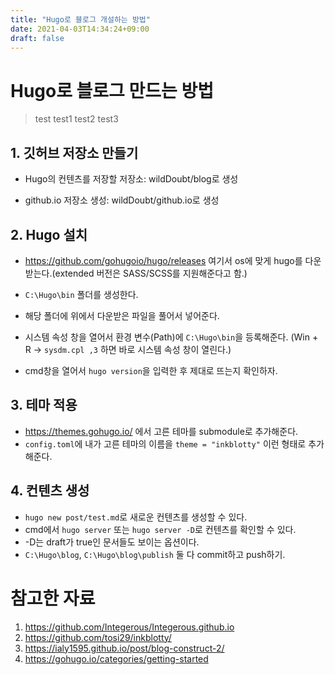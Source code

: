 ```yaml
---
title: "Hugo로 블로그 개설하는 방법"
date: 2021-04-03T14:34:24+09:00
draft: false
---
```


# Hugo로 블로그 만드는 방법
> test
> test1
> test2
> test3
## 1. 깃허브 저장소 만들기

- Hugo의 컨텐츠를 저장할 저장소: wildDoubt/blog로 생성

- github.io 저장소 생성: wildDoubt/github.io로 생성

## 2. Hugo 설치

- https://github.com/gohugoio/hugo/releases 여기서 os에 맞게 hugo를 다운받는다.(extended 버전은 SASS/SCSS를 지원해준다고 함.)

- `C:\Hugo\bin` 폴더를 생성한다.

- 해당 폴더에 위에서 다운받은 파일을 풀어서 넣어준다.

- 시스템 속성 창을 열어서 환경 변수(Path)에 `C:\Hugo\bin`을 등록해준다. (Win + R -> `sysdm.cpl ,3` 하면 바로 시스템 속성 창이 열린다.)

- cmd창을 열어서 `hugo version`을 입력한 후 제대로 뜨는지 확인하자.

## 3. 테마 적용

- https://themes.gohugo.io/ 에서 고른 테마를 submodule로 추가해준다.
- `config.toml`에 내가 고른 테마의 이름을 `theme = "inkblotty"` 이런 형태로 추가해준다.

## 4. 컨텐츠 생성

- `hugo new post/test.md`로 새로운 컨텐츠를 생성할 수 있다.
- cmd에서 `hugo server` 또는 `hugo server -D`로 컨텐츠를 확인할 수 있다.
- -D는 draft가 true인 문서들도 보이는 옵션이다.
- `C:\Hugo\blog`, `C:\Hugo\blog\publish` 둘 다 commit하고 push하기.


# 참고한 자료

1. https://github.com/Integerous/Integerous.github.io
2. https://github.com/tosi29/inkblotty/
3. https://ialy1595.github.io/post/blog-construct-2/
4. https://gohugo.io/categories/getting-started